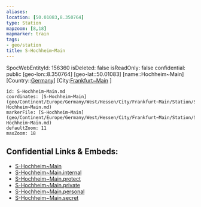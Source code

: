 ```yaml
---
aliases: 
location: [50.01083,8.350764]
type: Station 
mapzoom: [8,18] 
mapmarker: train 
tags:
- geo/station
title: S-Hochheim~Main
---
```

SpocWebEntityId: 156360
isDeleted: false
isReadOnly: false
confidential: public
[geo-lon::8.350764]
[geo-lat::50.01083]
[name::Hochheim~Main]
[Country::[Germany](geo/Continent/Europe/Germany.md)]
[City:[Frankfurt~Main](geo/Continent/Europe/Germany/West/Hessen/City/Frankfurt~Main.md) ]


```leaflet
id: S-Hochheim~Main.md
coordinates: [S-Hochheim~Main](geo/Continent/Europe/Germany/West/Hessen/City/Frankfurt~Main/Station/S-Hochheim~Main.md)
markerFile: [S-Hochheim~Main](geo/Continent/Europe/Germany/West/Hessen/City/Frankfurt~Main/Station/S-Hochheim~Main.md)
defaultZoom: 11 
maxZoom: 18
```


## Confidential Links & Embeds: 
- [S-Hochheim~Main](../../../../../../../../../../_public/geo/Continent/Europe/Germany/West/Hessen/City/Frankfurt~Main/Station/S-Hochheim~Main.md) 
- [S-Hochheim~Main.internal](../../../../../../../../../../_internal/geo/Continent/Europe/Germany/West/Hessen/City/Frankfurt~Main/Station/S-Hochheim~Main.internal.md) 
- [S-Hochheim~Main.protect](../../../../../../../../../../_protect/geo/Continent/Europe/Germany/West/Hessen/City/Frankfurt~Main/Station/S-Hochheim~Main.protect.md) 
- [S-Hochheim~Main.private](../../../../../../../../../../_private/geo/Continent/Europe/Germany/West/Hessen/City/Frankfurt~Main/Station/S-Hochheim~Main.private.md) 
- [S-Hochheim~Main.personal](../../../../../../../../../../_personal/geo/Continent/Europe/Germany/West/Hessen/City/Frankfurt~Main/Station/S-Hochheim~Main.personal.md) 
- [S-Hochheim~Main.secret](../../../../../../../../../../_secret/geo/Continent/Europe/Germany/West/Hessen/City/Frankfurt~Main/Station/S-Hochheim~Main.secret.md) 
